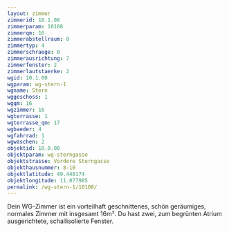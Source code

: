 ```yaml
---
layout: zimmer
zimmerid: 10.1.08
zimmerparam: 10108
zimmerqm: 16
zimmerabstellraum: 0
zimmertyp: 4
zimmerschraege: 0
zimmerausrichtung: 7
zimmerfenster: 2
zimmerlautstaerke: 2
wgid: 10.1.00
wgparam: wg-stern-1
wgname: Stern
wggeschoss: 1
wgqm: 16
wgzimmer: 16
wgterrasse: 1
wgterrasse_qm: 17
wgbaeder: 4
wgfahrrad: 1
wgwaschen: 2
objektid: 10.0.00
objektparam: wg-sterngasse
objektstrasse: Vordere Sterngasse
objekthausnummer: 8-10
objektlatitude: 49.448174
objektlongitude: 11.077985
permalink: /wg-stern-1/10108/
---
```

Dein WG-Zimmer ist ein vorteilhaft geschnittenes, schön geräumiges, normales Zimmer mit insgesamt 16m². Du hast zwei, zum begrünten Atrium ausgerichtete, schallisolierte Fenster. 
